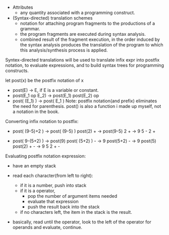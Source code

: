 - Attributes
	- any quantity associated with a programming construct. 
- (Syntax-directed) translation schemes
	- notation for attaching program fragments to the productions of a grammar.
	- the program fragments are executed during syntax analysis.
	- combined result of the fragment execution, in the order induced by the syntax analysis produces the translation of the program to which this analysis/synthesis process is applied.

Syntex-directed translations will be used to translate infix expr into postfix notation, to evaluate expressions, and to build syntax trees for programming constructs.



let post(x) be the postfix notation of x
- post(E) -> E, if E is a variable or constant.
- post(E_1 op E_2) -> post(E_1) post(E_2) op
- post( (E_1) ) -> post( E_1 )
Note: 
	postfix notation(and prefix) eliminates the need for parenthesis. 
	post() is also a function i made up myself, not a notation in the book.


Converting infix notation to postfix:
- post( (9-5)+2 ) 
	-> post( (9-5) ) post(2) +
	-> post(9-5) 2 +
	-> 9 5 - 2 +

- post( 9-(5+2) )
	-> post(9) post( (5+2) ) -
	-> 9 post(5+2) -
	-> 9 post(5) post(2) + -
	-> 9 5 2 + -


Evaluating postfix notation expression:
- have an empty stack
- read each character(from left to right):
	- if it is a number, push into stack
	- if it is a operator,
		- pop the number of argument items needed
		- evaluate that expression
		- push the result back into the stack
	- if no characters left, the item in the stack is the result.

- basically, read until the operator, look to the left of the operator for operands and evaluate, continue.

